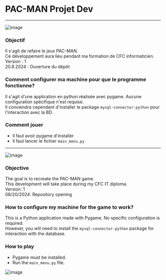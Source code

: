 # PAC-MAN Projet Dev
---
![image](https://github.com/user-attachments/assets/ffe71eea-90af-4a21-a9fa-dea458ea724d)

### Objectif ###

Il s'agit de refaire le jeux PAC-MAN.\
Ce développement aura lieu pendant ma formation de CFC informaticien.\
Version : 1 \
20.8.2024 : Ouverture du dépôt

### Comment configurer ma machine pour que le programme fonctionne? ###

Il s'agit d'une application en python réalisée avec pygame. Aucune configuration spécifique n'est requise.\
Il conviendra cependant d'installer le package `mysql-connector-python` pour l'interaction avec la BD.

### Comment jouer
- Il faut avoir pygame d'installer
- Il faut lancer le fichier `main_menu.py`
  

---
![image](https://github.com/user-attachments/assets/673568c7-7808-42b5-a680-8803fdebfbb3)

### Objective ###
 
The goal is to recreate the PAC-MAN game.  
This development will take place during my CFC IT diploma.  
Version: 1\
08/20/2024: Repository opening
 
### How to configure my machine for the game to work? ###
 
This is a Python application made with Pygame. No specific configuration is required.  
However, you will need to install the `mysql-connector-python` package for interaction with the database.
 
### How to play ###
 
- Pygame must be installed.
- Run the `main_menu.py` file.

![image](https://github.com/user-attachments/assets/24ae78c2-05ae-4cef-969d-6ef4dd2a9fc3)

